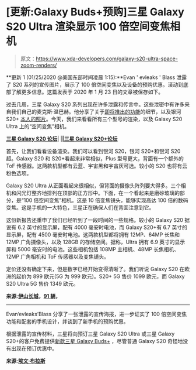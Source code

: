 # [更新:Galaxy Buds+预购]三星 Galaxy S20 Ultra 渲染显示 100 倍空间变焦相机

> 原文：<https://www.xda-developers.com/galaxy-s20-ultra-space-zoom-renders/>

**更新 1 (01/25/2020 @美国东部时间凌晨 1:15):**Evan ' evleaks ' Blass 泄露了 S20 系列的宣传图片，展示了 100 倍空间变焦以及设备的预购优惠。滚动到底部了解更多信息。这篇发表于 2020 年 1 月 23 日的文章被保存如下。

过去几周，三星 Galaxy S20 系列出现在许多泄露和传言中。这些泄密中有许多来自我们自己的麦克斯·温巴赫。他分享了关于[即将推出的功能](https://www.xda-developers.com/quick-share-samsung-alternative-airdrop-galaxy-phones/)的细节，以及银河 S20+ [本人的照片](https://www.xda-developers.com/exclusive-samsung-galaxy-s20-5g-live-images/)。今天，我们来看看所有三个型号的渲染，以及 Galaxy S20 Ultra 上的“空间变焦”相机。

**[三星 Galaxy S20 论坛](https://forum.xda-developers.com/galaxy-s20)**| |**|[三星 Galaxy S20+论坛](https://forum.xda-developers.com/galaxy-s20-plus)**

首先，让我们看看设备渲染。我们可以看到银河 S20，银河 S20+和银河 S20 超。Galaxy S20 和 S20+看起来非常相似，Plus 型号更大，背面有一个额外的 ToF 传感器。这两款机型都有云蓝、宇宙黑和宇宙灰可选。较小的 S20 也将有云粉色选项。

Galaxy S20 Ultra 从正面看起来很相似，但背面的摄像头阵列要大得多。三个相机和闪光灯整齐地排列在顶部的正方形中。下面，在一个看起来是磨砂玻璃的部分，是“100 倍空间变焦”相机。这是 10 倍变焦镜头，能够实现高达 100 倍的数码变焦。这是手机的一大特色，三星正在确保人们在背面注意到它。

这份新报告还重申了我们已经听到了一段时间的一些规格。较小的 Galaxy S20 据说有 6.2 英寸的显示屏，配有 4000 毫安时电池，而 Galaxy S20+有 6.7 英寸的显示屏，配有 4500 毫安时电池。这两款机型都将拥有 12MP、64MP 长焦和 12MP 广角摄像头，以及 128GB 的存储空间。据称，Ultra 拥有 6.9 英寸的显示屏和 5000 毫安时的电池。这些相机包括 108MP 主相机、48MP 长焦相机、12MP 广角相机和 ToF 传感器以及变焦镜头。

定价还没有确定下来，但是数字已经开始变得清晰了。我们听说 Galaxy S20 在欧洲的起价为 899 欧元(5G 为 999 欧元)。S20+ 5G 售价 1099 欧元，而 Galaxy S20 Ultra 5G 售价 1349 欧元。

**来源:[伊山长城](https://twitter.com/ishanagarwal24/status/1220372229050908672)，[91 辆](https://www.91mobiles.com/hub/samsung-galaxy-s20-ultra-5g-renders-price-colours-design-leak-exclusive/)，**

* * *

Evan‘evleaks’Blass 分享了一张泄露的宣传海报，进一步证实了 100 倍空间变焦功能和配套的手机设计，并谈到了新手机的预购优惠。

根据泄露的宣传材料，三星将向预订三星 Galaxy S20 Ultra 或三星 Galaxy S20+的客户免费提供[新款三星 Galaxy Buds+](https://www.xda-developers.com/galaxy-buds-plus-design-confirmed-samsung-smartthings/) ，尽管普通 Galaxy S20 奇怪地没有出现在预订优惠中。

**来源:[埃文·布拉斯](https://twitter.com/evleaks/status/1220910676090261506)**